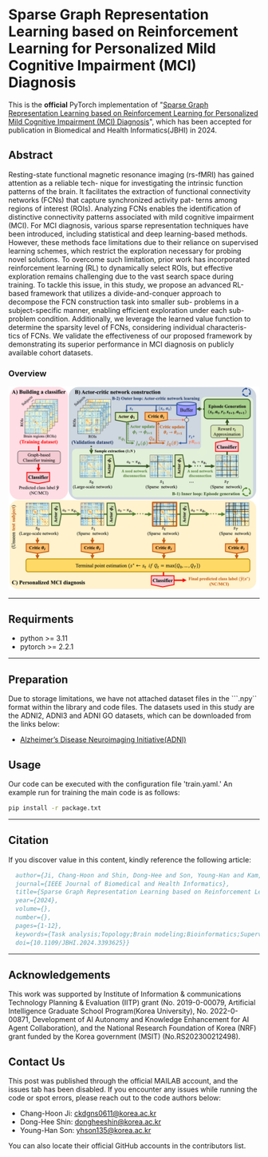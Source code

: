 # **Sparse Graph Representation Learning based on Reinforcement Learning for Personalized Mild Cognitive Impairment (MCI) Diagnosis**
This is the **official** PyTorch implementation of "[Sparse Graph Representation Learning based on Reinforcement Learning for Personalized Mild Cognitive Impairment (MCI) Diagnosis](https://https://ieeexplore.ieee.org/document/10509746)", which has been accepted for publication in Biomedical and Health Informatics(JBHI) in 2024.



## Abstract
Resting-state functional magnetic resonance imaging (rs-fMRI) has gained attention as a reliable tech- nique for investigating the intrinsic function patterns of the brain. It facilitates the extraction of functional connectivity networks (FCNs) that capture synchronized activity pat- terns among regions of interest (ROIs). 
Analyzing FCNs enables the identification of distinctive connectivity patterns associated with mild cognitive impairment (MCI). For MCI diagnosis, various sparse representation techniques have been introduced, including statistical and deep learning-based methods. 
However, these methods face limitations due to their reliance on supervised learning schemes, which restrict the exploration necessary for probing novel solutions. 
To overcome such limitation, prior work has incorporated reinforcement learning (RL) to dynamically select ROIs, but effective exploration remains challenging due to the vast search space during training. 
To tackle this issue, in this study, we propose an advanced RL-based framework that utilizes a divide-and-conquer approach to decompose the FCN construction task into smaller sub- problems in a subject-specific manner, enabling efficient exploration under each sub-problem condition. 
Additionally, we leverage the learned value function to determine the sparsity level of FCNs, considering individual characteris- tics of FCNs. 
We validate the effectiveness of our proposed framework by demonstrating its superior performance in MCI diagnosis on publicly available cohort datasets.
### Overview
<p align="center">
    <img src="/[JBHI]OVERVIEW.png" alt="drawing" width="800"/>
</p>

---
## Requirments 
- python >= 3.11
- pytorch >= 2.2.1

---
## Preparation
Due to storage limitations, we have not attached dataset files in the ```.npy`` format within the library and code files. The datasets used in this study are the ADNI2, ADNI3 and ADNI GO datasets, which can be downloaded from the links below:
- [Alzheimer’s Disease Neuroimaging Initiative(ADNI)](http://adni.loni.usc.edu)


## Usage
Our code can be executed with the configuration file 'train.yaml.' An example run for training the main code is as follows:
<br>
```bash
pip install -r package.txt
```
---
  
## Citation 
If you discover value in this content, kindly reference the following article:
```bibtex
  author={Ji, Chang-Hoon and Shin, Dong-Hee and Son, Young-Han and Kam, Tae-Eui},
  journal={IEEE Journal of Biomedical and Health Informatics}, 
  title={Sparse Graph Representation Learning based on Reinforcement Learning for Personalized Mild Cognitive Impairment (MCI) Diagnosis}, 
  year={2024},
  volume={},
  number={},
  pages={1-12},
  keywords={Task analysis;Topology;Brain modeling;Bioinformatics;Supervised learning;Reinforcement learning;Network topology;Reinforcement Learning;Brain Disease Diagnosis;MCI;Functional Connectivity Network},
  doi={10.1109/JBHI.2024.3393625}}
```
---
  
  
## Acknowledgements
This work was supported by Institute of Information & communications Technology Planning & Evaluation (IITP) grant (No. 2019-0-00079, Artificial Intelligence Graduate School Program(Korea University), No. 2022-0-00871, Development of AI Autonomy and Knowledge Enhancement for AI Agent Collaboration), and the National Research Foundation of Korea (NRF) grant funded by the Korea government (MSIT) (No.RS202300212498).
## Contact Us
This post was published through the official MAILAB account, and the issues tab has been disabled. If you encounter any issues while running the code or spot errors, please reach out to the code authors below:

- Chang-Hoon Ji: ckdgns0611@korea.ac.kr
- Dong-Hee Shin: dongheeshin@korea.ac.kr
- Young-Han Son: yhson135@korea.ac.kr

You can also locate their official GitHub accounts in the contributors list.
